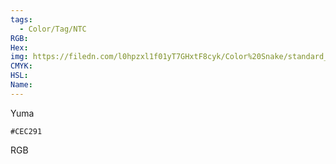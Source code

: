 ```yaml
---
tags:
  - Color/Tag/NTC
RGB:
Hex:
img: https://filedn.com/l0hpzxl1f01yT7GHxtF8cyk/Color%20Snake/standard_csv_to_svg/%23/CEC291.svg
CMYK:
HSL:
Name:
---
```

Yuma
```palette
#CEC291
```
RGB
